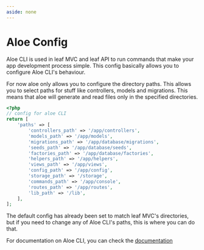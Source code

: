 ```yaml
---
aside: none
---
```


# Aloe Config

Aloe CLI is used in leaf MVC and leaf API to run commands that make your app development process simple. This config basically allows you to configure Aloe CLI's behaviour.

For now aloe only allows you to configure the directory paths. This allows you to select paths for stuff like controllers, models and migrations. This means that aloe will generate and read files only in the specified directories.

```php
<?php
// config for aloe CLI
return [
    'paths' => [
        'controllers_path' => '/app/controllers',
        'models_path' => '/app/models',
        'migrations_path' => '/app/database/migrations',
        'seeds_path' => '/app/database/seeds',
        'factories_path' => '/app/database/factories',
        'helpers_path' => '/app/helpers',
        'views_path' => '/app/views',
        'config_path' => '/app/config',
        'storage_path' => '/storage',
        'commands_path' => '/app/console',
        'routes_path' => '/app/routes',
        'lib_path' => '/lib',
    ],
];
```

The default config has already been set to match leaf MVC's directories, but if you need to change any of Aloe CLI's paths, this is where you can do that.

For documentation on Aloe CLI, you can check the [documentation](https://leafphp.dev/aloe-cli/)
